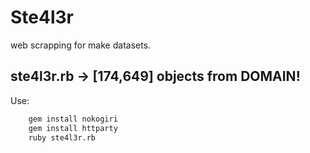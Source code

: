# Ste4l3r
web scrapping for make datasets.

## ste4l3r.rb -> [174,649] objects from DOMAIN!

Use:
```sh
    gem install nokogiri
    gem install httparty
    ruby ste4l3r.rb
```

